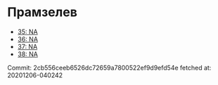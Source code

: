 # Прамзелев
- [35: NA](35.md)
- [36: NA](36.md)
- [37: NA](37.md)
- [38: NA](38.md)

Commit: 2cb556ceeb6526dc72659a7800522ef9d9efd54e
 fetched at: 20201206-040242
